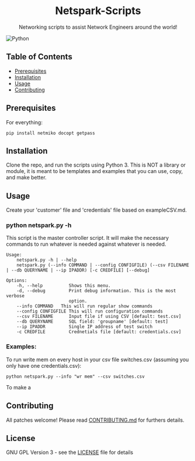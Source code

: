 <h1 align="center">Netspark-Scripts</h1>

<p align="center">Networking scripts to assist Network Engineers around the world!</p>

![Python](https://img.shields.io/badge/Python-3.4%2C%203.5%2C%203.6-green.svg)

## Table of Contents

- [Prerequisites](#prerequisites)
- [Installation](#installation)
- [Usage](#usage)
- [Contributing](#contributing)

## Prerequisites

For everything:

```pip install netmiko docopt getpass```

## Installation

Clone the repo, and run the scripts using Python 3. This is NOT a library or module, it is meant to be templates and examples that you can use, copy, and make better.

## Usage

Create your 'customer' file and 'credentials' file based on exampleCSV.md.

### python netspark.py -h
This script is the master controller script. It will make the necessary
commands to run whatever is needed against whatever is needed.

    Usage:
        netspark.py -h | --help
        netspark.py (--info COMMAND | --config CONFIGFILE) (--csv FILENAME | --db QUERYNAME | --ip IPADDR) [-c CREDFILE] [--debug]

    Options:
        -h, --help          Shows this menu.
        -d, --debug         Print debug information. This is the most verbose
                            option.
        --info COMMAND   This will run regular show commands
        --config CONFIGFILE This will run configuration commands
        --csv FILENAME      Input file if using CSV [default: test.csv]
        --db QUERYNAME      SQL field: 'groupname' [default: test]
        --ip IPADDR         Single IP address of test switch
        -c CREDFILE         Crednetials file [default: credentials.csv]

### Examples:
To run write mem on every host in your csv file switches.csv (assuming you only have one credentials.csv):

`python netspark.py --info "wr mem" --csv switches.csv`

To make a 

## Contributing

All patches welcome! Please read [CONTRIBUTING.md](https://github.com/admiralspark/netspark-scripts/CONTRIBUTING.md) for furthers details.

## License

GNU GPL Version 3 - see the [LICENSE](https://github.com/admiralspark/NetSpark-Scripts/blob/master/LICENSE) file for details
